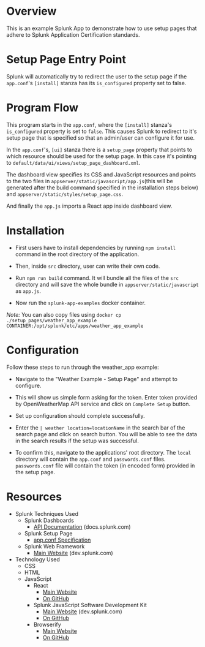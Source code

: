 # Overview

This is an example Splunk App to demonstrate how to use setup pages that adhere to Splunk Application Certification standards.

# Setup Page Entry Point

Splunk will automatically try to redirect the user to the setup page if the `app.conf`'s `[install]` stanza has its `is_configured` property set to false.

# Program Flow

This program starts in the `app.conf`, where the `[install]` stanza's `is_configured` property is set to `false`. This causes Splunk to redirect to it's setup page that is specified so that an admin/user can configure it for use.

In the `app.conf`'s, `[ui]` stanza there is a `setup_page` property that points to which resource should be used for the setup page. In this case it's pointing to `default/data/ui/views/setup_page_dashboard.xml`.

The dashboard view specifies its CSS and JavaScript resources and points to the two files in `appserver/static/javascript/app.js`(this will be generated after the build command specified in the installation steps below) and `appserver/static/styles/setup_page.css`.

And finally the `app.js` imports a React app inside dashboard view.

# Installation
- First users have to install dependencies by running `npm install` command in the root directory of the application.

- Then, inside `src` directory, user can write their own code.

- Run `npm run build` command. It will bundle all the files of the `src` directory and will save the whole bundle in `appserver/static/javascript` as `app.js`.

- Now run the `splunk-app-examples` docker container.

*Note:* You can also copy files using `docker cp ./setup_pages/weather_app_example CONTAINER:/opt/splunk/etc/apps/weather_app_example`

# Configuration
Follow these steps to run through the weather_app example:

- Navigate to the "Weather Example - Setup Page" and attempt to configure.

- This will show us simple form asking for the token. Enter token provided by OpenWeatherMap API service and click on `Complete Setup` button.

- Set up configuration should complete successfully.

- Enter the `| weather location=locationName` in the search bar of the search page and click on search button. You will be able to see the data in the search results if the setup was successful.

- To confirm this, navigate to the applications' root directory. The `local` directory will contain the `app.conf` and `passwords.conf` files. `passwords.conf` file will contain the token (in encoded form) provided in the setup page.

# Resources
- Splunk Techniques Used
    - Splunk Dashboards
        - [API Documentation](http://docs.splunk.com/Documentation/SplunkCloud/latest/Viz/PanelreferenceforSimplifiedXML) (docs.splunk.com)
    - Splunk Setup Page
        - [app.conf Specification](http://docs.splunk.com/Documentation/Splunk/6.6.3/admin/Appconf#.5Bui.5D)
    - Splunk Web Framework
        - [Main Website](https://dev.splunk.com/enterprise/docs/developapps/webframework) (dev.splunk.com)
- Technology Used
    - CSS
    - HTML
    - JavaScript
        - React
            - [Main Website](https://reactjs.org/)
            - [On GitHub](https://github.com/facebook/react)
        - Splunk JavaScript Software Development Kit
            - [Main Website](https://dev.splunk.com/enterprise/docs/javascript/sdk-javascript) (dev.splunk.com)
            - [On GitHub](https://github.com/splunk/splunk-sdk-javascript)
        - Browserify
            - [Main Website](https://browserify.org/)
            - [On GitHub](https://github.com/browserify/browserify)
